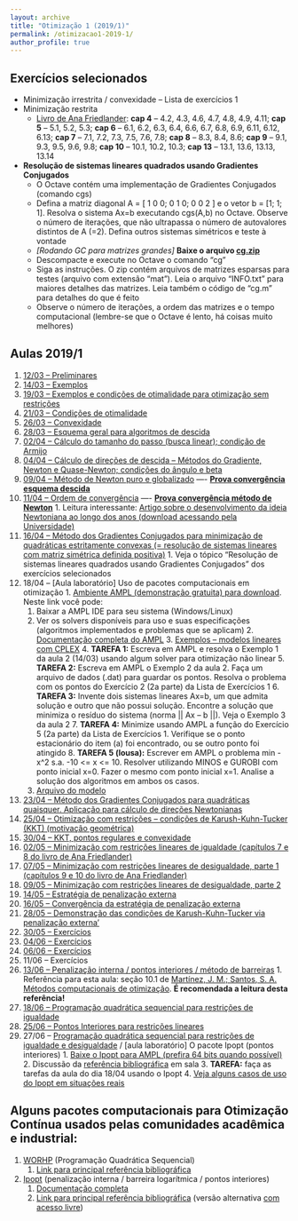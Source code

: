 ```yaml
---
layout: archive
title: "Otimização 1 (2019/1)"
permalink: /otimizacao1-2019-1/
author_profile: true
---
```


## Exercícios selecionados

*   Minimização irrestrita / convexidade – Lista de exercícios 1
*   Minimização restrita
    *   [Livro de Ana Friedlander](https://www.ime.unicamp.br/~friedlan/livro.pdf): **cap 4** – 4.2, 4.3, 4.6, 4.7, 4.8, 4.9, 4.11; **cap 5** – 5.1, 5.2, 5.3; **cap 6** – 6.1, 6.2, 6.3, 6.4, 6.6, 6.7, 6.8, 6.9, 6.11, 6.12, 6.13; **cap 7** – 7.1, 7.2, 7.3, 7.5, 7.6, 7.8; **cap 8** – 8.3, 8.4, 8.6; **cap 9** – 9.1, 9.3, 9.5, 9.6, 9.8; **cap 10** – 10.1, 10.2, 10.3; **cap 13** – 13.1, 13.6, 13.13, 13.14
*   **Resolução de sistemas lineares quadrados usando Gradientes Conjugados**
    *   O Octave contém uma implementação de Gradientes Conjugados (comando cgs)
    *   Defina a matriz diagonal A = [ 1 0 0; 0 1 0; 0 0 2 ] e o vetor b = [1; 1; 1]. Resolva o sistema Ax=b executando cgs(A,b) no Octave. Observe o número de iterações, que não ultrapassa o número de autovalores distintos de A (=2). Defina outros sistemas simétricos e teste à vontade
    *   _[Rodando GC para matrizes grandes]_ **Baixe o arquivo [cg.zip](https://drive.google.com/open?id=11zkrXqMWAu-SXtGMZn-KT2-HClsMTwkU)**
    *   Descompacte e execute no Octave o comando “cg”
    *   Siga as instruções. O zip contém arquivos de matrizes esparsas para testes (arquivo com extensão “mat”). Leia o arquivo “INFO.txt” para maiores detalhes das matrizes. Leia também o código de “cg.m” para detalhes do que é feito
    *   Observe o número de iterações, a ordem das matrizes e o tempo computacional (lembre-se que o Octave é lento, há coisas muito melhores)

## Aulas 2019/1

1.  [12/03 – Preliminares](https://drive.google.com/open?id=1PBl3CGWB82QZk8rWp7co3oRsp3uKpsIq)
2.  [14/03 – Exemplos](https://drive.google.com/open?id=1i3vJhnFr9OJ3xNZfEJWDWgOgmsOapl5A)
3.  [19/03 – Exemplos e condições de otimalidade para otimização sem restrições](https://drive.google.com/file/d/15-VfX7wP-L8kUbgjh3ZjMgQOgfnGpM8T/view?usp=drivesdk)
4.  [21/03 – Condições de otimalidade](https://drive.google.com/file/d/1aM2ShygSGEiBxHp3YmFnAf1zH2NRZUNY/view?usp=drivesdk)
5.  [26/03 – Convexidade](https://drive.google.com/open?id=1laCW-SL4L0j3uIEs_51eqU-TtWhqJfwT)
6.  [28/03 – Esquema geral para algoritmos de descida](https://drive.google.com/open?id=1HxlAv-79kiGZVnfzwjWLBNlNRXOhu_Rh)
7.  [02/04 – Cálculo do tamanho do passo (busca linear); condição de Armijo](https://drive.google.com/open?id=17rwVUpAiaVVguPI6lrv78YElBNzEDok-)
8.  [04/04 – Cálculo de direções de descida – Métodos do Gradiente, Newton e Quase-Newton; condições do ângulo e beta](https://drive.google.com/open?id=1Hy2HaPoSToopJivOBOyZ5DANLUcJYwew)
9.  [09/04 – Método de Newton puro e globalizado](https://drive.google.com/file/d/1SSsAYQH-YR2VMOKHcVltHz3HJ0QwXlLi/view?usp=drivesdk) —- **[Prova convergência esquema descida](https://drive.google.com/open?id=1f7Kf-knx6WqhYQd5RjdW4cjTuYVaQpGf)**
10.  [11/04 – Ordem de convergência](https://drive.google.com/file/d/1gufZ8FLC6dmWQyrlbfzHxYj9M7nJcxRm/view?usp=drivesdk) —- [**Prova convergência método de Newton**](https://drive.google.com/open?id=1FaBxKMdK4TJOaMGDiOz2P3Cz4l4N3LYV)
    1.  Leitura interessante: [Artigo sobre o desenvolvimento da ideia Newtoniana ao longo dos anos (download acessando pela Universidade)](https://doi.org/10.1007/978-3-319-94015-1_9)
11.  [16/04 – Método dos Gradientes Conjugados para minimização de quadráticas estritamente convexas (= resolução de sistemas lineares com matriz simétrica definida positiva)](https://drive.google.com/open?id=1jc3w_T6ylwTOcm79W-teVnYXEWzdfU7N)
    1.  Veja o tópico “Resolução de sistemas lineares quadrados usando Gradientes Conjugados” dos exercícios selecionados
12.  18/04 – [Aula laboratório] Uso de pacotes computacionais em otimização
    1.  [Ambiente AMPL (demonstração gratuita) para download](https://ampl.com/try-ampl/download-a-free-demo/). Neste link você pode:
        1.  Baixar a AMPL IDE para seu sistema (Windows/Linux)
        2.  Ver os solvers disponíveis para uso e suas especificações (algoritmos implementados e problemas que se aplicam)
    2.  [Documentação completa do AMPL](https://ampl.com/resources/the-ampl-book/)
    3.  [Exemplos – modelos lineares com CPLEX](https://www.cos.ufrj.br/~danielalubke/downloads.html)
    4.  **TAREFA 1:** Escreva em AMPL e resolva o Exemplo 1 da aula 2 (14/03) usando algum solver para otimização não linear
    5.  **TAREFA 2:** Escreva em AMPL o Exemplo 2 da aula 2\. Faça um arquivo de dados (.dat) para guardar os pontos. Resolva o problema com os pontos do Exercício 2 (2a parte) da Lista de Exercícios 1
    6.  **TAREFA 3:** Invente dois sistemas lineares Ax=b, um que admita solução e outro que não possui solução. Encontre a solução que minimiza o resíduo do sistema (norma || Ax – b ||). Veja o Exemplo 3 da aula 2
    7.  **TAREFA 4:** Minimize usando AMPL a função do Exercício 5 (2a parte) da Lista de Exercícios 1\. Verifique se o ponto estacionário do item (a) foi encontrado, ou se outro ponto foi atingido
    8.  **TAREFA 5 (lousa):** Escrever em AMPL o problema min -x^2 s.a. -10 <= x <= 10\. Resolver utilizando MINOS e GUROBI com ponto inicial x=0\. Fazer o mesmo com ponto inicial x=1\. Analise a solução dos algoritmos em ambos os casos.
        1.  [Arquivo do modelo](https://drive.google.com/open?id=1J5B-Th6XFmEmjdt6f_6OPSHslIGihLe4)
13.  [23/04 – Método dos Gradientes Conjugados para quadráticas quaisquer. Aplicação para cálculo de direções Newtonianas](https://drive.google.com/file/d/1tQknDA8AEbXQsXBd8UHEJP0-_gmQiwNd/view?usp=drivesdk)
14.  [25/04 – Otimização com restrições – condições de Karush-Kuhn-Tucker (KKT) (motivação geométrica)](https://drive.google.com/open?id=1mEj47JIKDO6CeRAv8ptcvO6JfQzDQtGS)
15.  [30/04 – KKT, pontos regulares e convexidade](https://drive.google.com/file/d/1bgp8z4aigNX4xoTAyF3r6r5az9LTDr0A/view?usp=drivesdk)
16.  [02/05 – Minimização com restrições lineares de igualdade (capítulos 7 e 8 do livro de Ana Friedlander)](https://drive.google.com/open?id=1ww58_Jmnpn92QQuTxYyw7_3K_BfZZ8Lo)
17.  [07/05 – Minimização com restrições lineares de desigualdade, parte 1 (capítulos 9 e 10 do livro de Ana Friedlander)](https://drive.google.com/open?id=16YQY82w2UBZ00M5-9hRrupL8gmdHSfPd)
18.  [09/05 – Minimização com restrições lineares de desigualdade, parte 2](https://drive.google.com/file/d/1WC0e-IhqLGuHENBbtCJQZnh3rjmjlwpH/view?usp=drivesdk)
19.  [14/05 – Estratégia de penalização externa](https://drive.google.com/open?id=1OgFeMsSdSpY9dt8ppRcWbsymyQsM7jmz)
20.  [16/05 – Convergência da estratégia de penalização externa](https://drive.google.com/file/d/1bzgryw0Dw0_bognvDVTAPUZP7pS1M95a/view?usp=drivesdk)
21.  [28/05 – Demonstração das condições de Karush-Kuhn-Tucker via penalização externa’](https://drive.google.com/open?id=12vlGu5iZgLccCVGqdH72GTOoMZRGaYMK)
22.  [30/05 – Exercícios](https://drive.google.com/open?id=1sJKY_a15U26TUHwgzTjHBQ6juaFYrq4Z)
23.  [04/06 – Exercícios](https://drive.google.com/open?id=1Ulk5G4zxgOEBywBJeIobIBAKQRBuxe1C)
24.  [06/06 – Exercícios](https://drive.google.com/open?id=10J67KGyD8dam4zehhzPiIGe6DU4pl6ml)
25.  11/06 – Exercícios
26.  [13/06 – Penalização interna / pontos interiores / método de barreiras](https://drive.google.com/open?id=1p16qV6tEMwd6wv2-zCfXuiOadaFQ1SDE)
    1.  Referência para esta aula: seção 10.1 de [Martínez, J. M.; Santos, S. A. Métodos computacionais de otimização](https://www.ime.unicamp.br/~sandra/MT601/handouts/MCDO_completo.pdf). **É recomendada a leitura desta referência!**
27.  [18/06 – Programação quadrática sequencial para restrições de igualdade](https://drive.google.com/file/d/1QxJmRZ5Ez8WuhKx9xHditQ76GwDyUqzG/view?usp=drivesdk)
28.  [25/06 – Pontos Interiores para restrições lineares](https://drive.google.com/open?id=1i84lEqKUEhX6VJBj3RpDkMS6RPl38J9L)
29.  27/06 – [Programação quadrática sequencial para restrições de igualdade e desigualdade](https://drive.google.com/open?id=1gokBR72K3qG_yYu2r9avf_b2FVczGHnY) / [aula laboratório] O pacote Ipopt (pontos interiores)
    1.  [Baixe o Ipopt para AMPL (prefira 64 bits quando possível)](https://ampl.com/products/solvers/open-source/)
    2.  Discussão da [referência bibliográfica](http://www.optimization-online.org/DB_HTML/2004/03/836.html) em sala
    3.  **TAREFA:** faça as tarefas da aula do dia 18/04 usando o Ipopt
    4.  [Veja alguns casos de uso do Ipopt em situações reais](https://projects.coin-or.org/Ipopt/wiki/SuccessStories)

## Alguns pacotes computacionais para Otimização Contínua usados pelas comunidades acadêmica e industrial:

1.  [WORHP](https://worhp.de/) (Programação Quadrática Sequencial)
    1.  [Link para principal referência bibliográfica](https://link.springer.com/chapter/10.1007%2F978-1-4614-4469-5_4)
2.  [Ipopt](https://github.com/coin-or/Ipopt) (penalização interna / barreira logarítmica / pontos interiores)
    1.  [Documentação completa](https://coin-or.github.io/Ipopt/)
    2.  [Link para principal referência bibliográfica](https://link.springer.com/article/10.1007/s10107-004-0559-y) (versão alternativa [com acesso livre](http://www.optimization-online.org/DB_HTML/2004/03/836.html))
